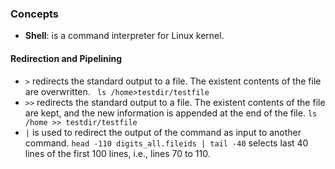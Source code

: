 ### Concepts
* **Shell**: is a command interpreter for Linux kernel.

#### Redirection and Pipelining
* `>` redirects the standard output to a file. The existent contents of the file are overwritten.
` ls /home>testdir/testfile`
* `>>` redirects the standard output to a file. The existent contents of the file are kept, and the new information is appended at the end of the file.
`ls /home >> testdir/testfile`
* `|` is used to redirect the output of the command as input to another command.
`head -110 digits_all.fileids | tail -40` selects last 40 lines of the first 100 lines, i.e., lines 70 to 110.

